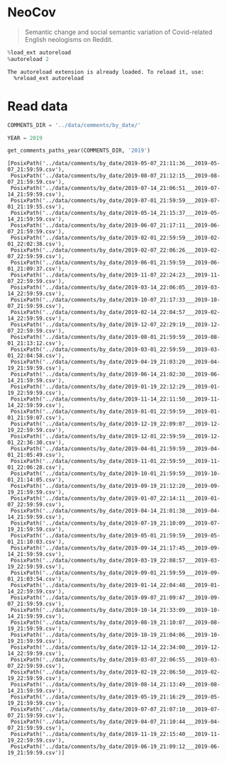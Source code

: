 # NeoCov
> Semantic change and social semantic variation of Covid-related English neologisms on Reddit.


```python
%load_ext autoreload
%autoreload 2
```

    The autoreload extension is already loaded. To reload it, use:
      %reload_ext autoreload


# Read data

```python
COMMENTS_DIR = '../data/comments/by_date/'
```

```python
YEAR = 2019
```

```python
get_comments_paths_year(COMMENTS_DIR, '2019')
```




    [PosixPath('../data/comments/by_date/2019-05-07_21:11:36___2019-05-07_21:59:59.csv'),
     PosixPath('../data/comments/by_date/2019-08-07_21:12:15___2019-08-07_21:59:59.csv'),
     PosixPath('../data/comments/by_date/2019-07-14_21:06:51___2019-07-14_21:59:59.csv'),
     PosixPath('../data/comments/by_date/2019-07-01_21:59:59___2019-07-01_21:19:55.csv'),
     PosixPath('../data/comments/by_date/2019-05-14_21:15:37___2019-05-14_21:59:59.csv'),
     PosixPath('../data/comments/by_date/2019-06-07_21:17:11___2019-06-07_21:59:59.csv'),
     PosixPath('../data/comments/by_date/2019-02-01_22:59:59___2019-02-01_22:02:38.csv'),
     PosixPath('../data/comments/by_date/2019-02-07_22:06:26___2019-02-07_22:59:59.csv'),
     PosixPath('../data/comments/by_date/2019-06-01_21:59:59___2019-06-01_21:09:37.csv'),
     PosixPath('../data/comments/by_date/2019-11-07_22:24:23___2019-11-07_22:59:59.csv'),
     PosixPath('../data/comments/by_date/2019-03-14_22:06:05___2019-03-14_22:59:59.csv'),
     PosixPath('../data/comments/by_date/2019-10-07_21:17:33___2019-10-07_21:59:59.csv'),
     PosixPath('../data/comments/by_date/2019-02-14_22:04:57___2019-02-14_22:59:59.csv'),
     PosixPath('../data/comments/by_date/2019-12-07_22:29:19___2019-12-07_22:59:59.csv'),
     PosixPath('../data/comments/by_date/2019-08-01_21:59:59___2019-08-01_21:13:12.csv'),
     PosixPath('../data/comments/by_date/2019-03-01_22:59:59___2019-03-01_22:04:58.csv'),
     PosixPath('../data/comments/by_date/2019-04-19_21:03:20___2019-04-19_21:59:59.csv'),
     PosixPath('../data/comments/by_date/2019-06-14_21:02:30___2019-06-14_21:59:59.csv'),
     PosixPath('../data/comments/by_date/2019-01-19_22:12:29___2019-01-19_22:59:59.csv'),
     PosixPath('../data/comments/by_date/2019-11-14_22:11:50___2019-11-14_22:59:59.csv'),
     PosixPath('../data/comments/by_date/2019-01-01_22:59:59___2019-01-01_21:59:07.csv'),
     PosixPath('../data/comments/by_date/2019-12-19_22:09:07___2019-12-19_22:59:59.csv'),
     PosixPath('../data/comments/by_date/2019-12-01_22:59:59___2019-12-01_22:36:30.csv'),
     PosixPath('../data/comments/by_date/2019-04-01_21:59:59___2019-04-01_21:05:49.csv'),
     PosixPath('../data/comments/by_date/2019-11-01_22:59:59___2019-11-01_22:06:28.csv'),
     PosixPath('../data/comments/by_date/2019-10-01_21:59:59___2019-10-01_21:14:05.csv'),
     PosixPath('../data/comments/by_date/2019-09-19_21:12:20___2019-09-19_21:59:59.csv'),
     PosixPath('../data/comments/by_date/2019-01-07_22:14:11___2019-01-07_22:59:59.csv'),
     PosixPath('../data/comments/by_date/2019-04-14_21:01:38___2019-04-14_21:59:59.csv'),
     PosixPath('../data/comments/by_date/2019-07-19_21:10:09___2019-07-19_21:59:59.csv'),
     PosixPath('../data/comments/by_date/2019-05-01_21:59:59___2019-05-01_21:10:03.csv'),
     PosixPath('../data/comments/by_date/2019-09-14_21:17:45___2019-09-14_21:59:59.csv'),
     PosixPath('../data/comments/by_date/2019-03-19_22:08:57___2019-03-19_22:59:59.csv'),
     PosixPath('../data/comments/by_date/2019-09-01_21:59:59___2019-09-01_21:03:54.csv'),
     PosixPath('../data/comments/by_date/2019-01-14_22:04:48___2019-01-14_22:59:59.csv'),
     PosixPath('../data/comments/by_date/2019-09-07_21:09:47___2019-09-07_21:59:59.csv'),
     PosixPath('../data/comments/by_date/2019-10-14_21:33:09___2019-10-14_21:59:59.csv'),
     PosixPath('../data/comments/by_date/2019-08-19_21:10:07___2019-08-19_21:59:59.csv'),
     PosixPath('../data/comments/by_date/2019-10-19_21:04:06___2019-10-19_21:59:59.csv'),
     PosixPath('../data/comments/by_date/2019-12-14_22:34:00___2019-12-14_22:59:59.csv'),
     PosixPath('../data/comments/by_date/2019-03-07_22:06:55___2019-03-07_22:59:59.csv'),
     PosixPath('../data/comments/by_date/2019-02-19_22:06:50___2019-02-19_22:59:59.csv'),
     PosixPath('../data/comments/by_date/2019-08-14_21:13:49___2019-08-14_21:59:59.csv'),
     PosixPath('../data/comments/by_date/2019-05-19_21:16:29___2019-05-19_21:59:59.csv'),
     PosixPath('../data/comments/by_date/2019-07-07_21:07:10___2019-07-07_21:59:59.csv'),
     PosixPath('../data/comments/by_date/2019-04-07_21:10:44___2019-04-07_21:59:59.csv'),
     PosixPath('../data/comments/by_date/2019-11-19_22:15:40___2019-11-19_22:59:59.csv'),
     PosixPath('../data/comments/by_date/2019-06-19_21:09:12___2019-06-19_21:59:59.csv')]


